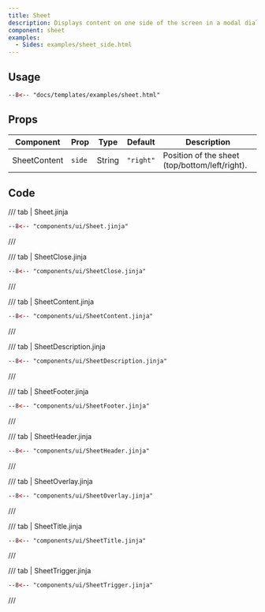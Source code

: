 ```yaml
---
title: Sheet
description: Displays content on one side of the screen in a modal dialog.
component: sheet
examples:  
  - Sides: examples/sheet_side.html 
---
```


## Usage

```html
--8<-- "docs/templates/examples/sheet.html"
```

## Props

| Component        | Prop        | Type   | Default           | Description                                    |
|------------------|-------------|--------|-------------------|------------------------------------------------|
| SheetContent     | `side`      | String | `"right"`         | Position of the sheet (top/bottom/left/right). |


## Code

/// tab | Sheet.jinja
```html
--8<-- "components/ui/Sheet.jinja"
```
///

/// tab | SheetClose.jinja
```html
--8<-- "components/ui/SheetClose.jinja"
```
///

/// tab | SheetContent.jinja
```html
--8<-- "components/ui/SheetContent.jinja"
```
///

/// tab | SheetDescription.jinja
```html
--8<-- "components/ui/SheetDescription.jinja"
```
///

/// tab | SheetFooter.jinja
```html
--8<-- "components/ui/SheetFooter.jinja"
```
///

/// tab | SheetHeader.jinja
```html
--8<-- "components/ui/SheetHeader.jinja"
```
///

/// tab | SheetOverlay.jinja
```html
--8<-- "components/ui/SheetOverlay.jinja"
```
///

/// tab | SheetTitle.jinja
```html
--8<-- "components/ui/SheetTitle.jinja"
```
///

/// tab | SheetTrigger.jinja
```html
--8<-- "components/ui/SheetTrigger.jinja"
```
///



